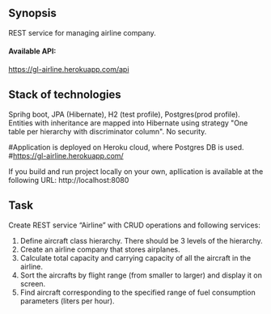 ## Synopsis

REST service for managing airline company.

#### Available API:

https://gl-airline.herokuapp.com/api 


## Stack of technologies

Sprihg boot, JPA (Hibernate), H2 (test profile), Postgres(prod profile).
Entities with inheritance are mapped into Hibernate using strategy "One table per hierarchy with discriminator column".
No security.

#Application is deployed on Heroku cloud, where Postgres DB is used.
#https://gl-airline.herokuapp.com/


If you build and run project locally on your own, apllication is available at the following URL:
http://localhost:8080


## Task

Create REST service “Airline” with CRUD operations and following services:
1. Define aircraft class hierarchy. There should be 3 levels of the hierarchy.
2. Create an airline company that stores airplanes.
3. Calculate total capacity and carrying capacity of all the aircraft in the airline.
4. Sort the aircrafts by flight range (from smaller to larger) and display it on screen.
5. Find aircraft corresponding to the specified range of fuel consumption parameters (liters per hour).
